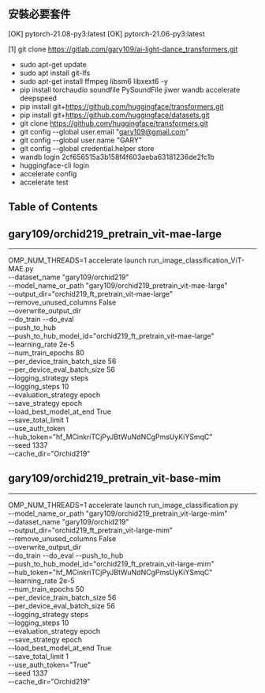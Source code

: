 ## 安裝必要套件
[OK] pytorch-21.08-py3:latest
[OK] pytorch-21.06-py3:latest

[1] git clone https://gitlab.com/gary109/ai-light-dance_transformers.git

- sudo apt-get update
- sudo apt install git-lfs
- sudo apt-get install ffmpeg libsm6 libxext6  -y
- pip install torchaudio soundfile PySoundFile jiwer wandb accelerate deepspeed
- pip install git+https://github.com/huggingface/transformers.git
- pip install git+https://github.com/huggingface/datasets.git
- git clone https://github.com/huggingface/transformers.git
- git config --global user.email "gary109@gmail.com"
- git config --global user.name "GARY"
- git config --global credential.helper store
- wandb login 2cf656515a3b158f4f603aeba63181236de2fc1b
- huggingface-cli login
- accelerate config
- accelerate test


## Table of Contents


## gary109/orchid219_pretrain_vit-mae-large
---
OMP_NUM_THREADS=1 accelerate launch run_image_classification_ViT-MAE.py \
    --dataset_name "gary109/orchid219" \
    --model_name_or_path "gary109/orchid219_pretrain_vit-mae-large" \
    --output_dir="orchid219_ft_pretrain_vit-mae-large" \
    --remove_unused_columns False \
    --overwrite_output_dir \
    --do_train --do_eval \
    --push_to_hub \
    --push_to_hub_model_id="orchid219_ft_pretrain_vit-mae-large" \
    --learning_rate 2e-5 \
    --num_train_epochs 80 \
    --per_device_train_batch_size 56 \
    --per_device_eval_batch_size 56 \
    --logging_strategy steps \
    --logging_steps 10 \
    --evaluation_strategy epoch \
    --save_strategy epoch \
    --load_best_model_at_end True \
    --save_total_limit 1 \
    --use_auth_token \
    --hub_token="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" \
    --seed 1337 \
    --cache_dir="Orchid219"

## gary109/orchid219_pretrain_vit-base-mim
---
OMP_NUM_THREADS=1 accelerate launch run_image_classification.py \
    --model_name_or_path "gary109/orchid219_pretrain_vit-large-mim" \
    --dataset_name "gary109/orchid219" \
    --output_dir="orchid219_ft_pretrain_vit-large-mim" \
    --remove_unused_columns False \
    --overwrite_output_dir \
    --do_train --do_eval --push_to_hub \
    --push_to_hub_model_id="orchid219_ft_pretrain_vit-large-mim" \
    --hub_token="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" \
    --learning_rate 2e-5 \
    --num_train_epochs 50 \
    --per_device_train_batch_size 56 \
    --per_device_eval_batch_size 56 \
    --logging_strategy steps \
    --logging_steps 10 \
    --evaluation_strategy epoch \
    --save_strategy epoch \
    --load_best_model_at_end True \
    --save_total_limit 1 \
    --use_auth_token="True" \
    --seed 1337 \
    --cache_dir="Orchid219"